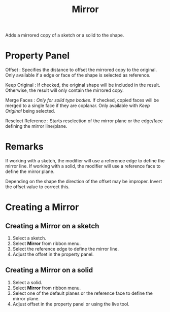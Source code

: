 ﻿---
uid: 6578fa5e-7536-4df2-96fc-18a31a4cee9c
title: Mirror
---
Adds a mirrored copy of a sketch or a solid to the shape.

# Property Panel

Offset
:   Specifies the distance to offset the mirrored copy to the original. Only available if a edge or face of the shape is selected as reference.

Keep Original
:   If checked, the original shape will be included in the result. Otherwise, the result will only contain the mirrored copy.

Merge Faces
:   _Only for solid type bodies._
    If checked, copied faces will be merged to a single face if they are coplanar. Only available with _Keep Original_ being selected.

Reselect Reference
:   Starts reselection of the mirror plane or the edge/face defining the mirror line/plane.

# Remarks
If working with a sketch, the modifier will use a reference edge to define the mirror line. If working with a solid, the modifier will use a reference face to define the mirror plane.

Depending on the shape the direction of the offset may be improper. Invert the offset value to correct this.

# Creating a Mirror

## Creating a Mirror on a sketch
1. Select a sketch.
2. Select __Mirror__ from ribbon menu.
3. Select the reference edge to define the mirror line.
4. Adjust the offset in the property panel.

## Creating a Mirror on a solid
1. Select a solid.
2. Select __Mirror__ from ribbon menu.
3. Select one of the default planes or the reference face to define the mirror plane.
3. Adjust offset in the property panel or using the live tool.